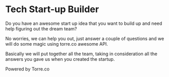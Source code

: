 # Tech Start-up Builder

Do you have an awesome start up idea that you want to build up and need help figuring out the dream team?

No worries, we can help you out, just answer a couple of questions and we will do some magic using torre.co awesome API.

Basically we will put together all the team, taking in consideration all the answers you gave us when you created the 
startup.



Powered by Torre.co
